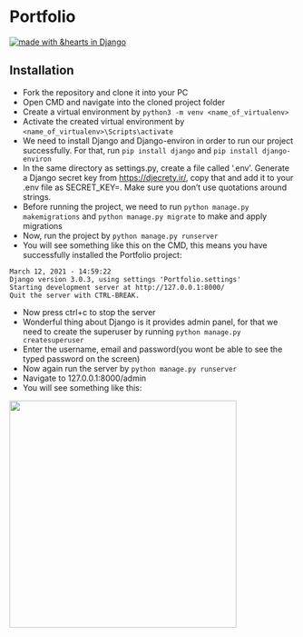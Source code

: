 # Portfolio

[![made with &hearts in Django](https://img.shields.io/badge/made%20with%20%E2%9D%A4%20in-Django-red.svg)](http://shields.io/#your-badge)

## Installation

- Fork the repository and clone it into your PC
- Open CMD and navigate into the cloned project folder
- Create a virtual environment by `python3 -m venv <name_of_virtualenv>`
- Activate the created virtual environment by `<name_of_virtualenv>\Scripts\activate`
- We need to install Django and Django-environ in order to run our project successfully. For that, run `pip install django` and `pip install django-environ`
- In the same directory as settings.py, create a file called ‘.env’. Generate a Django secret key from https://djecrety.ir/, copy that and add it to your .env file as SECRET_KEY=<the secret key you copied>. Make sure you don’t use quotations around strings.
- Before running the project, we need to run `python manage.py makemigrations` and `python manage.py migrate` to make and apply migrations
- Now, run the project by `python manage.py runserver`
- You will see something like this on the CMD, this means you have successfully installed the Portfolio project:
```
March 12, 2021 - 14:59:22
Django version 3.0.3, using settings 'Portfolio.settings'
Starting development server at http://127.0.0.1:8000/
Quit the server with CTRL-BREAK.
```
- Now press ctrl+c to stop the server
- Wonderful thing about Django is it provides admin panel, for that we need to create the superuser by running `python manage.py createsuperuser`
- Enter the username, email and password(you wont be able to see the typed password on the screen)
- Now again run the server by `python manage.py runserver`
- Navigate to 127.0.0.1:8000/admin
- You will see something like this:
<img width="400" src="https://github.com/hmangukia/Profile/blob/main/admin_panel.png">